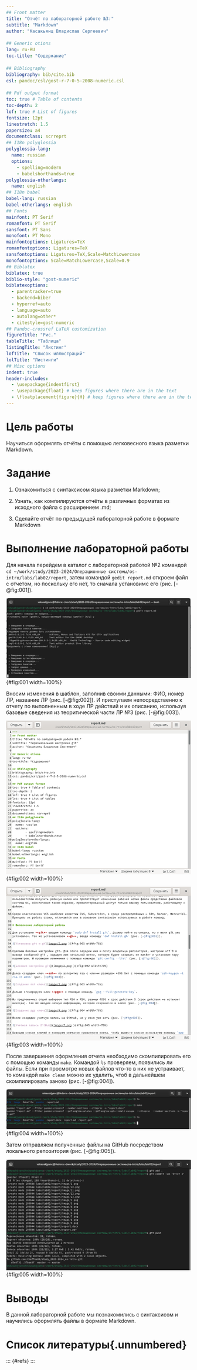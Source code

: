 ```yaml
---
## Front matter
title: "Отчёт по лабораторной работе №3:"
subtitle: "Markdown"
author: "Касакьянц Владислав Сергеевич"

## Generic otions
lang: ru-RU
toc-title: "Содержание"

## Bibliography
bibliography: bib/cite.bib
csl: pandoc/csl/gost-r-7-0-5-2008-numeric.csl

## Pdf output format
toc: true # Table of contents
toc-depth: 2
lof: true # List of figures
fontsize: 12pt
linestretch: 1.5
papersize: a4
documentclass: scrreprt
## I18n polyglossia
polyglossia-lang:
  name: russian
  options:
	- spelling=modern
	- babelshorthands=true
polyglossia-otherlangs:
  name: english
## I18n babel
babel-lang: russian
babel-otherlangs: english
## Fonts
mainfont: PT Serif
romanfont: PT Serif
sansfont: PT Sans
monofont: PT Mono
mainfontoptions: Ligatures=TeX
romanfontoptions: Ligatures=TeX
sansfontoptions: Ligatures=TeX,Scale=MatchLowercase
monofontoptions: Scale=MatchLowercase,Scale=0.9
## Biblatex
biblatex: true
biblio-style: "gost-numeric"
biblatexoptions:
  - parentracker=true
  - backend=biber
  - hyperref=auto
  - language=auto
  - autolang=other*
  - citestyle=gost-numeric
## Pandoc-crossref LaTeX customization
figureTitle: "Рис."
tableTitle: "Таблица"
listingTitle: "Листинг"
lofTitle: "Список иллюстраций"
lolTitle: "Листинги"
## Misc options
indent: true
header-includes:
  - \usepackage{indentfirst}
  - \usepackage{float} # keep figures where there are in the text
  - \floatplacement{figure}{H} # keep figures where there are in the text
---
```


# Цель работы

Научиться оформлять отчёты с помощью легковесного языка разметки Markdown.

# Задание

1. Ознакомиться с синтаксисом языка разметки Markdown;

2. Узнать, как компилируются отчёты в различных форматах из исходного файла с расширением .md;

3. Сделайте отчёт по предыдущей лабораторной работе в формате Markdown
  
# Выполнение лабораторной работы

Для начала перейдем в каталог с лабораторной работой №2 командой `cd ~/work/study/2023-2024/Операционные системы/os-intro/labs/lab02/report`, затем командой `gedit report.md` откроем файл с отчетом, но поскольку его нет, то сначала установимс его (рис. [-@fig:001]).

![Открытия файла с отчетом](image/1.png ){#fig:001 width=100%}

Вносим изменения в шаблон, заполнив своими данными: ФИО, номер ЛР, название ЛР (рис. [-@fig:002]). И приступаем непосредственно к отчету по выполненным в ходе ЛР действий и их описанию, используя базовые сведения из теоритической части ЛР №3 (рис. [-@fig:003]).

![Настройка шапки](image/2.png ){#fig:002 width=100%}

![Выполнение отчета](image/3.png ){#fig:003 width=100%}

После завершения оформления отчета необходимо скомпилировать его с помощью команды `make`. Командой `ls` проверяем, появились ли файлы. Если при просмотре новых файлов что-то в них не устраивает, то командой `make clean` можно их удалить, чтоб в дальнейшем скомпилировать заново (рис. [-@fig:004]).
    
![Компиляция файла](image/4.png ){#fig:004 width=100%}

Затем отправляем полученные файлы на GitHub посредством локального репозитория (рис. [-@fig:005]).

![Отправка отчета на GitHub](image/5.png ){#fig:005 width=100%}

# Выводы

В данной лабораторной работе мы познакомились с синтаксисом и научились оформлять файлы в формате Markdown.

# Список литературы{.unnumbered}

::: {#refs}
:::
